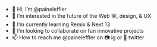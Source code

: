 - 👋 Hi, I’m @paineleffler
- 👀 I’m interested in the future of the Web 🕸, design, & UX
- 🌱 I’m currently learning Remix & Next 13
- 💞️ I’m looking to collaborate on fun innovative projects
- 📫 How to reach me @paineleffler on 📷 ig or 🐥 twitter

<!---
paineleffler/paineleffler is a ✨ special ✨ repository because its `README.md` (this file) appears on your GitHub profile.
You can click the Preview link to take a look at your changes.
--->
